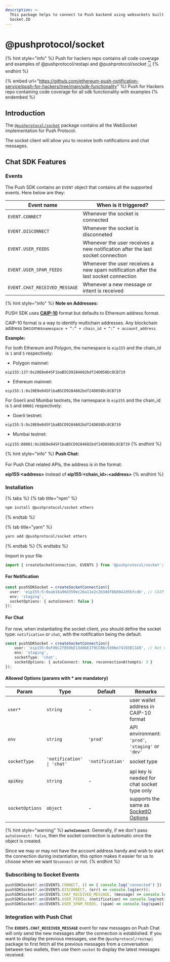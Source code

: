 ```yaml
---
description: >-
  This package helps to connect to Push backend using websockets built on top of
  Socket.IO
---
```


# @pushprotocol/socket

{% hint style="info" %}
Push for hackers repo contains all code coverage and examples of @pushprotocol/restapi and @pushprotocol/socket [👇](https://emojipedia.org/emoji/%F0%9F%91%87/)
{% endhint %}

{% embed url="https://github.com/ethereum-push-notification-service/push-for-hackers/tree/main/sdk-functionality" %}
Push for Hackers repo containing code coverage for all sdk functionality with examples
{% endembed %}

## Introduction

The [`@pushprotocol/socket`](https://github.com/ethereum-push-notification-service/push-sdk/tree/main/packages/socket) package contains all the WebSocket implementation for Push Protocol.

The socket client will allow you to receive both notifications and chat messages.

## Chat SDK Features

### Events

The Push SDK contains an `EVENT` object that contains all the supported events. Here below are they:

| Event name                    | When is it triggered?                                                               |
| ----------------------------- | ----------------------------------------------------------------------------------- |
| `EVENT.CONNECT`               | Whenever the socket is connected                                                    |
| `EVENT.DISCONNECT`            | Whenever the socket is disconneted                                                  |
| `EVENT.USER_FEEDS`            | Whenever the user receives a new notification after the last socket connection      |
| `EVENT.USER_SPAM_FEEDS`       | Whenever the user receives a new spam notification after the last socket connection |
| `EVENT.CHAT_RECEIVED_MESSAGE` | Whenever a new message or intent is received                                        |

{% hint style="info" %}
**Note on Addresses:**

PUSH SDK uses [**CAIP-10**](https://github.com/ChainAgnostic/CAIPs/blob/master/CAIPs/caip-10.md) format but defaults to Ethereum address format.

CAIP-10 format is a way to identify multichain addresses. Any blockchain address becomes`namespace + “:” + chain_id + “:” + account_address`



**Example:**

For both Ethereum and Polygon, the namespace is `eip155` and the chain\_id is `1` and `5` respectively:

* Polygon mainnet:

`eip155:137:0x20E0e045F1baB5CD9284602bdf24D050Dc8CB719`

* Ethereum mainnet:

`eip155:1:0x20E0e045F1baB5CD9284602bdf24D050Dc8CB719`

For Goerli and Mumbai testnets, the namespace is `eip155` and the chain\_id is `5` and `80001` respectively:

* Goerli testnet:

`eip155:5:0x20E0e045F1baB5CD9284602bdf24D050Dc8CB719`

* Mumbai testnet:

`eip155:80001:0x20E0e045F1baB5CD9284602bdf24D050Dc8CB719`
{% endhint %}

{% hint style="info" %}
**Push Chat:**\
\
For Push Chat related APIs, the address is in the format:&#x20;

**eip155:\<address>** instead of **eip155:\<chain\_id>:\<address>**
{% endhint %}

### Installation

{% tabs %}
{% tab title="npm" %}
```bash
npm install @pushprotocol/socket ethers
```
{% endtab %}

{% tab title="yarn" %}
```bash
yarn add @pushprotocol/socket ethers
```
{% endtab %}
{% endtabs %}

Import in your file

```typescript
import { createSocketConnection, EVENTS } from '@pushprotocol/socket';
```

#### For Notification

```typescript
const pushSDKSocket = createSocketConnection({
  user: 'eip155:5:0xab16a96d359ec26a11e2c2b3d8f8b8942d5bfcdb', // CAIP-10 format
  env: 'staging',
  socketOptions: { autoConnect: false }
});
```

#### For Chat&#x20;

For now, when instantiating the socket client, you should define the socket type: `notification` or `chat`, with the notification being the default.

```typescript
const pushSDKSocket = createSocketConnection({
    user: 'eip155:0xFd6C2fE69bE13d8bE379CCB6c9306e74193EC1A9', // Not CAIP-10 format
    env: 'staging',
    socketType: 'chat',
    socketOptions: { autoConnect: true, reconnectionAttempts: 3 }
});
```

#### Allowed Options (params with \* are mandatory)

| Param           | Type                       | Default          | Remarks                                                                            |
| --------------- | -------------------------- | ---------------- | ---------------------------------------------------------------------------------- |
| `user*`         | `string`                   | -                | user wallet address in CAIP-10 format                                              |
| `env`           | `string`                   | `'prod'`         | API environment: `'prod'`, `'staging'` or `'dev'`                                  |
| `socketType`    | `'notification' \| 'chat'` | `'notification'` | socket type                                                                        |
| `apiKey`        | `string`                   | -                | api key is needed for chat socket type only                                        |
| `socketOptions` | `object`                   | -                | supports the same as [SocketIO Options](https://socket.io/docs/v4/client-options/) |

{% hint style="warning" %}
**`autoConnect`**: Generally, if we don't pass `autoConnect: false`, then the socket connection is automatic once the object is created.

Since we may or may not have the account address handy and wish to start the connection during instantiation, this option makes it easier for us to choose when we want to`connect` or not.
{% endhint %}

### Subscribing to Socket Events

```typescript
pushSDKSocket?.on(EVENTS.CONNECT, () => { console.log('connected') })
pushSDKSocket?.on(EVENTS.DISCONNECT, (err) => console.log(err));
pushSDKSocket?.on(EVENTS.CHAT_RECEIVED_MESSAGE, (message) => console.log(message))
pushSDKSocket?.on(EVENTS.USER_FEEDS, (notification) => console.log(notification))
pushSDKSocket?.on(EVENTS.USER_SPAM_FEEDS, (spam) => console.log(spam))
```

### Integration with Push Chat

The **`EVENTS.CHAT_RECEIVED_MESSAGE`** event for new messages on Push Chat will only send the new messages after the connection is established. If you want to display the previous messages, use the `@pushprotocol/restapi` package to first fetch all the previous messages from a conversation between two wallets, then use them `socket` to display the latest messages received.
